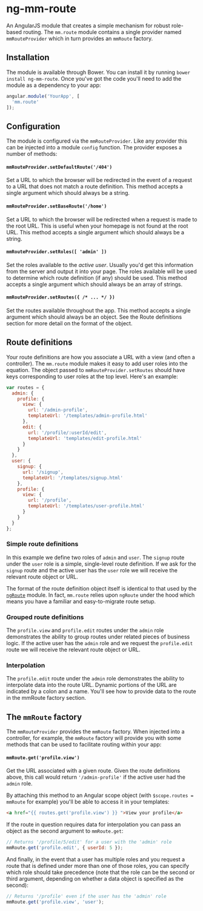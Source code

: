 # ng-mm-route

An AngularJS module that creates a simple mechanism for robust role-based
routing. The `mm.route` module contains a single provider named
`mmRouteProvider` which in turn provides an `mmRoute` factory.

## Installation

The module is available through Bower. You can install it by running `bower
install ng-mm-route`. Once you've got the code you'll need to add the module as
a dependency to your app:

```js
angular.module('YourApp', [
  'mm.route'
]);
```

## Configuration

The module is configured via the `mmRouteProvider`. Like any provider this can
be injected into a module `config` function. The provider exposes a number of
methods:

#### `mmRouteProvider.setDefaultRoute('/404')`

Set a URL to which the browser will be redirected in the event of a request to a
URL that does not match a route definition. This method accepts a single
argument which should always be a string.

#### `mmRouteProvider.setBaseRoute('/home')`

Set a URL to which the browser will be redirected when a request is made to the
root URL. This is useful when your homepage is not found at the root URL. This
method accepts a single argument which should always be a string.

#### `mmRouteProvider.setRoles([ 'admin' ])`

Set the roles available to the *active user*. Usually you'd get this information
from the server and output it into your page. The roles available will be used
to determine which route definition (if any) should be used. This method accepts
a single argument which should always be an array of strings.

#### `mmRouteProvider.setRoutes({ /* ... */ })`

Set the routes available throughout the app. This method accepts a single
argument which should always be an object. See the Route definitions section for
more detail on the format of the object.

## Route definitions

Your route definitions are how you associate a URL with a view (and often a
controller). The `mm.route` module makes it easy to add user roles into the
equation. The object passed to `mmRouteProvider.setRoutes` should have keys
corresponding to user roles at the top level. Here's an example:

```js
var routes = {
  admin: {
    profile: {
      view: {
        url: '/admin-profile',
        templateUrl: '/templates/admin-profile.html'
      },
      edit: {
        url: '/profile/:userId/edit',
        templateUrl: 'templates/edit-profile.html'
      }
    }
  },
  user: {
    signup: {
      url: '/signup',
      templateUrl: '/templates/signup.html'
    },
    profile: {
      view: {
        url: '/profile',
        templateUrl: '/templates/user-profile.html'
      }
    }
  }
};
```

### Simple route definitions

In this example we define two roles of `admin` and `user`. The `signup` route
under the `user` role is a simple, single-level route definition. If we ask for
the `signup` route and the active user has the `user` role we will receive the
relevant route object or URL.

The format of the route definition object itself is identical to that used by
the [`ngRoute`][ngroute] module. In fact, `mm.route` relies upon `ngRoute` under
the hood which means you have a familiar and easy-to-migrate route setup.

### Grouped route definitions

The `profile.view` and `profile.edit` routes under the `admin` role demonstrates
the ability to group routes under related pieces of business logic. If the
active user has the `admin` role and we request the `profile.edit` route we will
receive the relevant route object or URL.

### Interpolation

The `profile.edit` route under the `admin` role demonstrates the ability to
interpolate data into the route URL. Dynamic portions of the URL are indicated
by a colon and a name. You'll see how to provide data to the route in the
mmRoute factory section.

## The `mmRoute` factory

The `mmRouteProvider` provides the `mmRoute` factory. When injected into a
controller, for example, the `mmRoute` factory will provide you with some
methods that can be used to facilitate routing within your app:

#### `mmRoute.get('profile.view')`

Get the URL associated with a given route. Given the route definitions above,
this call would return `'/admin-profile'` if the active user had the `admin`
role.

By attaching this method to an Angular scope object (with `$scope.routes =
mmRoute` for example) you'll be able to access it in your templates:

```html
<a href="{{ routes.get('profile.view') }} ">View your profile</a>
```

If the route in question requires data for interpolation you can pass an object
as the second argument to `mmRoute.get`:

```js
// Returns '/profile/5/edit' for a user with the 'admin' role
mmRoute.get('profile.edit', { userId: 5 });
```

And finally, in the event that a user has multiple roles and you request a route
that is defined under more than one of those roles, you can specify which role
should take precedence (note that the role can be the second or third argument,
depending on whether a data object is specified as the second):

```js
// Returns '/profile' even if the user has the 'admin' role
mmRoute.get('profile.view', 'user');
```

[ngroute]: https://docs.angularjs.org/api/ngRoute
